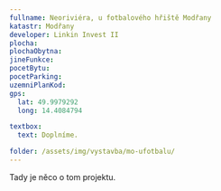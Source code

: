 ```yaml
---
fullname: Neoriviéra, u fotbalového hřiště Modřany
katastr: Modřany
developer: Linkin Invest II
plocha:
plochaObytna:
jineFunkce:
pocetBytu:
pocetParking:
uzemniPlanKod:
gps:
  lat: 49.9979292
  long: 14.4084794

textbox:
  text: Doplníme.

folder: /assets/img/vystavba/mo-ufotbalu/
---
```


Tady je něco o tom projektu.